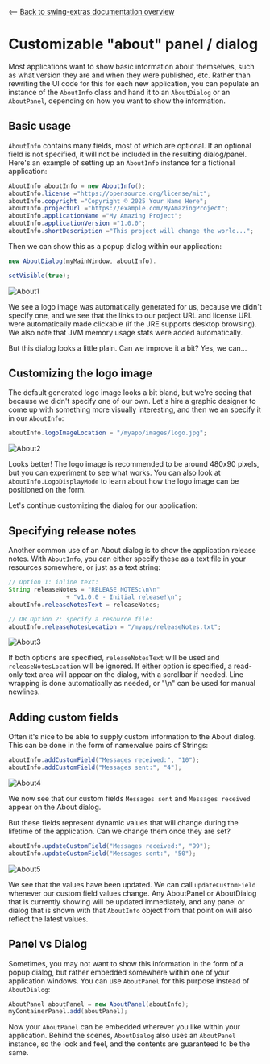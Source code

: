 <-- [Back to swing-extras documentation overview](../README.md)

# Customizable "about" panel / dialog

Most applications want to show basic information about themselves, such as what
version they are and when they were published, etc. Rather than rewriting
the UI code for this for each new application, you can populate an
instance of the `AboutInfo` class and hand it to an `AboutDialog` or
an `AboutPanel`, depending on how you want to show the information.

## Basic usage

`AboutInfo` contains many fields, most of which are optional. If an optional
field is not specified, it will not be included in the resulting dialog/panel.
Here's an example of setting up an `AboutInfo` instance for a fictional
application:

```java
AboutInfo aboutInfo = new AboutInfo();
aboutInfo.license ="https://opensource.org/license/mit";
aboutInfo.copyright ="Copyright © 2025 Your Name Here";
aboutInfo.projectUrl ="https://example.com/MyAmazingProject";
aboutInfo.applicationName ="My Amazing Project";
aboutInfo.applicationVersion ="1.0.0";
aboutInfo.shortDescription ="This project will change the world...";
```

Then we can show this as a popup dialog within our application:

```java
new AboutDialog(myMainWindow, aboutInfo).

setVisible(true);
```

![About1](about_screenshot1.jpg "Simple usage")

We see a logo image was automatically generated for us, because we didn't specify
one, and we see that the links to our project URL and license URL were automatically
made clickable (if the JRE supports desktop browsing). We also note that JVM memory
usage stats were added automatically.

But this dialog looks a little plain. Can we improve it a bit? Yes, we can...

## Customizing the logo image

The default generated logo image looks a bit bland, but we're seeing that because
we didn't specify one of our own. Let's hire a graphic designer to come up with
something more visually interesting, and then we an specify it in our `AboutInfo`:

```java
aboutInfo.logoImageLocation = "/myapp/images/logo.jpg";
```

![About2](about_screenshot2.jpg "With custom logo")

Looks better! The logo image is recommended to be around 480x90 pixels, but
you can experiment to see what works. You can also look at `AboutInfo.LogoDisplayMode`
to learn about how the logo image can be positioned on the form.

Let's continue customizing the dialog for our application:

## Specifying release notes

Another common use of an About dialog is to show the application release notes.
With `AboutInfo`, you can either specify these as a text file in your resources
somewhere, or just as a text string:

```java
// Option 1: inline text:
String releaseNotes = "RELEASE NOTES:\n\n"
                + "v1.0.0 - Initial release!\n";
aboutInfo.releaseNotesText = releaseNotes;

// OR Option 2: specify a resource file:
aboutInfo.releaseNotesLocation = "/myapp/releaseNotes.txt";
```

![About3](about_screenshot3.jpg "With release notes")

If both options are specified, `releaseNotesText` will be used and `releaseNotesLocation`
will be ignored. If either option is specified, a read-only text area will 
appear on the dialog, with a scrollbar if needed. Line wrapping is done automatically
as needed, or "\n" can be used for manual newlines.

## Adding custom fields

Often it's nice to be able to supply custom information to the About dialog.
This can be done in the form of name:value pairs of Strings:

```java
aboutInfo.addCustomField("Messages received:", "10");
aboutInfo.addCustomField("Messages sent:", "4");
```

![About4](about_screenshot4.jpg "With custom fields")

We now see that our custom fields `Messages sent` and `Messages received` appear
on the About dialog.

But these fields represent dynamic values that will change during the lifetime
of the application. Can we change them once they are set?

```java
aboutInfo.updateCustomField("Messages received:", "99");
aboutInfo.updateCustomField("Messages sent:", "50");
```

![About5](about_screenshot5.jpg "Updating custom values")

We see that the values have been updated. We can call `updateCustomField` whenever
our custom field values change. Any AboutPanel or AboutDialog that is currently
showing will be updated immediately, and any panel or dialog that is shown with
that `AboutInfo` object from that point on will also reflect the latest values.

## Panel vs Dialog

Sometimes, you may not want to show this information in the form of a popup 
dialog, but rather embedded somewhere within one of your application windows.
You can use `AboutPanel` for this purpose instead of `AboutDialog`:

```java
AboutPanel aboutPanel = new AboutPanel(aboutInfo);
myContainerPanel.add(aboutPanel);
```

Now your `AboutPanel` can be embedded wherever you like within your application.
Behind the scenes, `AboutDialog` also uses an `AboutPanel` instance, so the
look and feel, and the contents are guaranteed to be the same.
